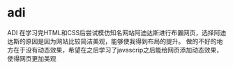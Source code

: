 # adi
ADI
在学习完HTML和CSS后尝试模仿知名网站阿迪达斯进行布置网页，选择阿迪达斯的原因是因为网站比较简洁美观，能够使我得到布局的提升。
做的不好的地方在于没有动态效果，希望在之后学习了javascrip之后能给网页添加动态效果，使得网页更加美观
